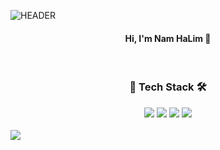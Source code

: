 ![HEADER](https://capsule-render.vercel.app/api?type=waving&color=C8C8FF&height=145&section=header&text=Dreaming%20capable%20Data-Analyst&fontSize=40&fontColor=FFFFFF&fontAlignY=30)

<div align="center">
  <h4>Hi, I'm Nam HaLim 👋</h4>
</div>

<br>

<div align="center">
  <h3>🔨 Tech Stack 🛠</h3>
  <img src="https://img.shields.io/badge/Python-3776AB?&style=flat-square&logo=python&logoColor=white">
  <img src="https://img.shields.io/badge/R-276DC3?&style=flat-square&logo=r&logoColor=white">
  <img src="https://img.shields.io/badge/HTML5-E34F26?&style=flat-square&logo=html5&logoColor=white">
  <img src="https://img.shields.io/badge/CSS3-1572B6?&style=flat-square&logo=css3&logoColor=white">
</div>

<br>

<img src="https://github-profile-summary-cards.vercel.app/api/cards/profile-details?username=nam9296&theme=nord_bright">

